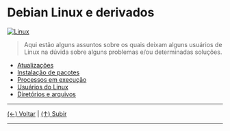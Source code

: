 # Debian Linux e derivados

[![Linux](https://github.com/systemboys/GTi_Laboratory/raw/main/Debian%20Linux%20e%20derivados/images/Linux_1.jpg "Linux")](https://github.com/systemboys/GTi_Laboratory/raw/main/Debian%20Linux%20e%20derivados/images/Linux_1.jpg "Linux")

> Aqui estão alguns assuntos sobre os quais deixam alguns usuários de Linux na dúvida sobre alguns problemas e/ou determinadas soluções.

- [Atualizações](https://github.com/systemboys/GTi_Laboratory/tree/main/Debian%20Linux%20e%20derivados/Atualiza%C3%A7%C3%B5es#laborat%C3%B3rio-gti--atualiza%C3%A7%C3%B5es "Atualizações")
- [Instalação de pacotes](https://github.com/systemboys/GTi_Laboratory/tree/main/Debian%20Linux%20e%20derivados/Instala%C3%A7%C3%A3o%20de%20de%20pacotes#laborat%C3%B3rio-gti--instala%C3%A7%C3%A3o-de-pacotes "Instalação de pacotes")
- [Processos em execução](https://github.com/systemboys/GTi_Laboratory/blob/main/Debian%20Linux%20e%20derivados/Processos%20em%20execu%C3%A7%C3%A3o/README.md#sum%C3%A1rio "Processos em execução")
- [Usuários do Linux](https://github.com/systemboys/GTi_Laboratory/tree/main/Debian%20Linux%20e%20derivados/Usu%C3%A1rios%20Linux#laborat%C3%B3rio-gti--usu%C3%A1rios-linux "Usuários do Linux")
- [Diretórios e arquivos](https://github.com/systemboys/GTi_Laboratory/tree/main/Debian%20Linux%20e%20derivados/Diret%C3%B3rios%20e%20arquivos#laborat%C3%B3rio-gti--diret%C3%B3rios-e-arquivos "Diretórios e arquivos")

---

[(&larr;) Voltar](https://github.com/systemboys/GTi_Laboratory#laborat%C3%B3rio-gti "Voltar ao Sumário") | 
[(&uarr;) Subir](#debian-linux-e-derivados "Subir para o topo")

---

